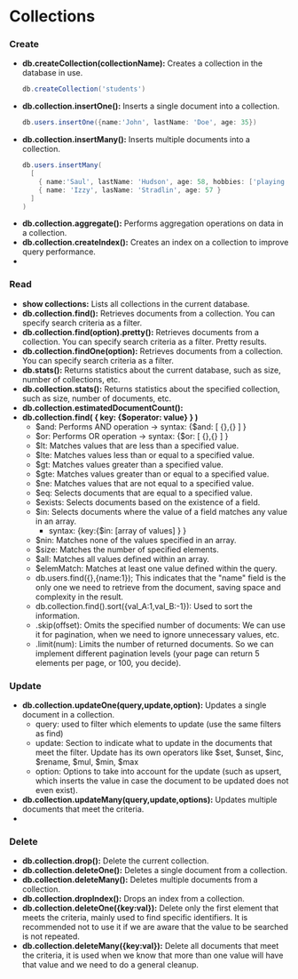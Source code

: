 # Collections

### Create

- __db.createCollection(collectionName):__ Creates a collection in the database in use.
  ```powershell
  db.createCollection('students')
  ```
- __db.collection.insertOne():__ Inserts a single document into a collection.
  ```powershell
  db.users.insertOne({name:'John', lastName: 'Doe', age: 35})
  ```
- __db.collection.insertMany():__ Inserts multiple documents into a collection.
  ```powershell
  db.users.insertMany(
    [
      { name:'Saul', lastName: 'Hudson', age: 58, hobbies: ['playing guitar', 'Skate'] },
      { name: 'Izzy', lasName: 'Stradlin', age: 57 }
    ]
  )
  ```
- __db.collection.aggregate():__ Performs aggregation operations on data in a collection.
- __db.collection.createIndex():__ Creates an index on a collection to improve query performance.
- 

### Read

- __show collections:__ Lists all collections in the current database.
- __db.collection.find():__ Retrieves documents from a collection. You can specify search criteria as a filter.
- __db.collection.find(option).pretty():__ Retrieves documents from a collection. You can specify search criteria as a filter. Pretty results.
- __db.collection.findOne(option):__ Retrieves documents from a collection. You can specify search criteria as a filter.
- __db.stats():__ Returns statistics about the current database, such as size, number of collections, etc.
- __db.collection.stats():__ Returns statistics about the specified collection, such as size, number of documents, etc.
- __db.collection.estimatedDocumentCount():__ 
- __db.collection.find( { key: {$operator: value} } )__
  - $and: Performs AND operation -> syntax: {$and: [ {},{} ] }
  - $or: Performs OR operation -> syntax: {$or: [ {},{} ] }
  - $lt: Matches values that are less than a specified value.
  - $lte: Matches values less than or equal to a specified value.
  - $gt: Matches values greater than a specified value.
  - $gte: Matches values greater than or equal to a specified value.
  - $ne: Matches values that are not equal to a specified value.
  - $eq: Selects documents that are equal to a specified value.
  - $exists: Selects documents based on the existence of a field.
  - $in: Selects documents where the value of a field matches any value in an array. 
    - syntax: {key:{$in: [array of values] } }
  - $nin: Matches none of the values specified in an array.
  - $size: Matches the number of specified elements.
  - $all: Matches all values defined within an array.
  - $elemMatch: Matches at least one value defined within the query.
  - db.users.find({},{name:1}); This indicates that the "name" field is the only one we need to retrieve from the document, saving space and complexity in the result.
  - db.collection.find().sort({val_A:1,val_B:-1}): Used to sort the information. 
  - .skip(offset): Omits the specified number of documents: We can use it for pagination, when we need to ignore unnecessary values, etc.
  - .limit(num): Limits the number of returned documents. So we can implement different pagination levels (your page can return 5 elements per page, or 100, you decide).
  


### Update

- __db.collection.updateOne(query,update,option):__ Updates a single document in a collection. 
  - query: used to filter which elements to update (use the same filters as find)
  - update: Section to indicate what to update in the documents that meet the filter. Update has its own operators like $set, $unset, $inc, $rename, $mul, $min, $max
  - option: Options to take into account for the update (such as upsert, which inserts the value in case the document to be updated does not even exist).
- __db.collection.updateMany(query,update,options):__ Updates multiple documents that meet the criteria.
- 


### Delete

- __db.collection.drop():__ Delete the current collection.
- __db.collection.deleteOne():__ Deletes a single document from a collection.
- __db.collection.deleteMany():__ Deletes multiple documents from a collection.
- __db.collection.dropIndex():__ Drops an index from a collection.
- __db.collection.deleteOne({key:val}):__ Delete only the first element that meets the criteria, mainly used to find specific identifiers. It is recommended not to use it if we are aware that the value to be searched is not repeated.
- __db.collection.deleteMany({key:val}):__ Delete all documents that meet the criteria, it is used when we know that more than one value will have that value and we need to do a general cleanup.
